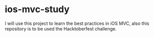 # ios-mvc-study
I will use this project to learn the best practices in iOS MVC, also this repository is to be used the Hacktoberfest challenge.
